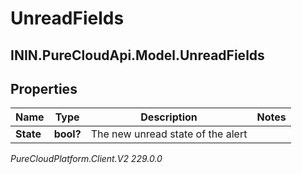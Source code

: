 # UnreadFields

## ININ.PureCloudApi.Model.UnreadFields

## Properties

|Name | Type | Description | Notes|
|------------ | ------------- | ------------- | -------------|
| **State** | **bool?** | The new unread state of the alert | |



_PureCloudPlatform.Client.V2 229.0.0_
